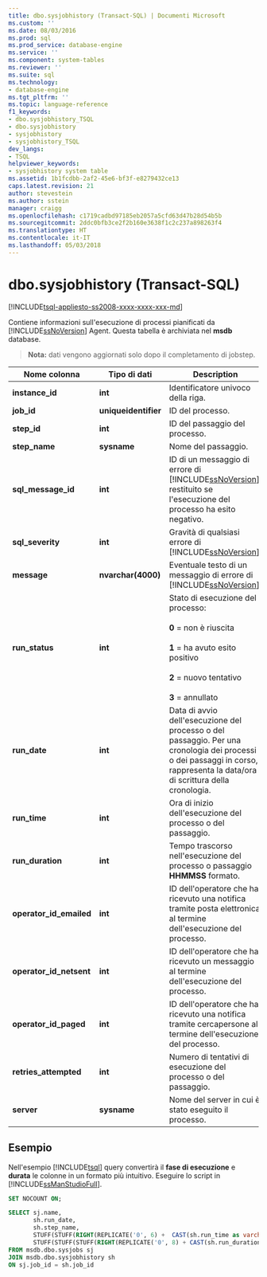 ```yaml
---
title: dbo.sysjobhistory (Transact-SQL) | Documenti Microsoft
ms.custom: ''
ms.date: 08/03/2016
ms.prod: sql
ms.prod_service: database-engine
ms.service: ''
ms.component: system-tables
ms.reviewer: ''
ms.suite: sql
ms.technology:
- database-engine
ms.tgt_pltfrm: ''
ms.topic: language-reference
f1_keywords:
- dbo.sysjobhistory_TSQL
- dbo.sysjobhistory
- sysjobhistory
- sysjobhistory_TSQL
dev_langs:
- TSQL
helpviewer_keywords:
- sysjobhistory system table
ms.assetid: 1b1fcdbb-2af2-45e6-bf3f-e8279432ce13
caps.latest.revision: 21
author: stevestein
ms.author: sstein
manager: craigg
ms.openlocfilehash: c1719cadbd97185eb2057a5cfd63d47b28d54b5b
ms.sourcegitcommit: 2ddc0bfb3ce2f2b160e3638f1c2c237a898263f4
ms.translationtype: HT
ms.contentlocale: it-IT
ms.lasthandoff: 05/03/2018
---
```

# <a name="dbosysjobhistory-transact-sql"></a>dbo.sysjobhistory (Transact-SQL)
[!INCLUDE[tsql-appliesto-ss2008-xxxx-xxxx-xxx-md](../../includes/tsql-appliesto-ss2008-xxxx-xxxx-xxx-md.md)]

  Contiene informazioni sull'esecuzione di processi pianificati da [!INCLUDE[ssNoVersion](../../includes/ssnoversion-md.md)] Agent. Questa tabella è archiviata nel **msdb** database.  
  
> **Nota:** dati vengono aggiornati solo dopo il completamento di jobstep.  
  
|Nome colonna|Tipo di dati|Description|  
|-----------------|---------------|-----------------|  
|**instance_id**|**int**|Identificatore univoco della riga.|  
|**job_id**|**uniqueidentifier**|ID del processo.|  
|**step_id**|**int**|ID del passaggio del processo.|  
|**step_name**|**sysname**|Nome del passaggio.|  
|**sql_message_id**|**int**|ID di un messaggio di errore di [!INCLUDE[ssNoVersion](../../includes/ssnoversion-md.md)] restituito se l'esecuzione del processo ha esito negativo.|  
|**sql_severity**|**int**|Gravità di qualsiasi errore di [!INCLUDE[ssNoVersion](../../includes/ssnoversion-md.md)].|  
|**message**|**nvarchar(4000)**|Eventuale testo di un messaggio di errore di [!INCLUDE[ssNoVersion](../../includes/ssnoversion-md.md)].|  
|**run_status**|**int**|Stato di esecuzione del processo:<br /><br /> **0** = non è riuscita<br /><br /> **1** = ha avuto esito positivo<br /><br /> **2** = nuovo tentativo<br /><br /> **3** = annullato|  
|**run_date**|**int**|Data di avvio dell'esecuzione del processo o del passaggio. Per una cronologia dei processi o dei passaggi in corso, rappresenta la data/ora di scrittura della cronologia.|  
|**run_time**|**int**|Ora di inizio dell'esecuzione del processo o del passaggio.|  
|**run_duration**|**int**|Tempo trascorso nell'esecuzione del processo o passaggio **HHMMSS** formato.|  
|**operator_id_emailed**|**int**|ID dell'operatore che ha ricevuto una notifica tramite posta elettronica al termine dell'esecuzione del processo.|  
|**operator_id_netsent**|**int**|ID dell'operatore che ha ricevuto un messaggio al termine dell'esecuzione del processo.|  
|**operator_id_paged**|**int**|ID dell'operatore che ha ricevuto una notifica tramite cercapersone al termine dell'esecuzione del processo.|  
|**retries_attempted**|**int**|Numero di tentativi di esecuzione del processo o del passaggio.|  
|**server**|**sysname**|Nome del server in cui è stato eseguito il processo.|  
  
  ## <a name="example"></a>Esempio
 Nell'esempio [!INCLUDE[tsql](../../includes/tsql-md.md)] query convertirà il **fase di esecuzione** e **durata** le colonne in un formato più intuitivo.  Eseguire lo script in [!INCLUDE[ssManStudioFull](../../includes/ssmanstudiofull-md.md)].
 
 ```sql
 SET NOCOUNT ON;
 
 SELECT sj.name,
        sh.run_date,
        sh.step_name,
        STUFF(STUFF(RIGHT(REPLICATE('0', 6) +  CAST(sh.run_time as varchar(6)), 6), 3, 0, ':'), 6, 0, ':') 'run_time',
        STUFF(STUFF(STUFF(RIGHT(REPLICATE('0', 8) + CAST(sh.run_duration as varchar(8)), 8), 3, 0, ':'), 6, 0, ':'), 9, 0, ':') 'run_duration (DD:HH:MM:SS)  '
FROM msdb.dbo.sysjobs sj
JOIN msdb.dbo.sysjobhistory sh
ON sj.job_id = sh.job_id
```
